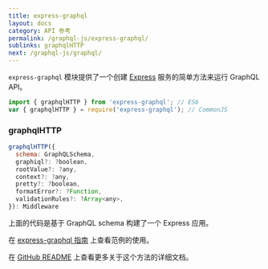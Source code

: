 ```yaml
---
title: express-graphql
layout: docs
category: API 参考
permalink: /graphql-js/express-graphql/
sublinks: graphqlHTTP
next: /graphql-js/graphql/
---
```


`express-graphql` 模块提供了一个创建 [Express](https://expressjs.com/) 服务的简单方法来运行 GraphQL API。

```js
import { graphqlHTTP } from 'express-graphql'; // ES6
var { graphqlHTTP } = require('express-graphql'); // CommonJS
```

### graphqlHTTP

```js
graphqlHTTP({
  schema: GraphQLSchema,
  graphiql?: ?boolean,
  rootValue?: ?any,
  context?: ?any,
  pretty?: ?boolean,
  formatError?: ?Function,
  validationRules?: ?Array<any>,
}): Middleware
```

上面的代码是基于 GraphQL schema 构建了一个 Express 应用。

在 [express-graphql 指南](/graphql-js/running-an-express-graphql-server/) 上查看范例的使用。

在 [GitHub README](https://github.com/graphql/express-graphql) 上查看更多关于这个方法的详细文档。
